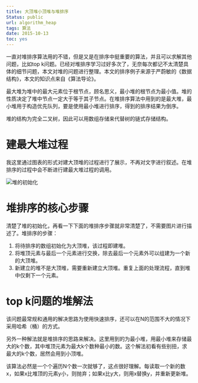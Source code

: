 ```yaml
---
title: 大顶堆小顶堆与堆排序
Status: public
url: algorithm_heap
tags: 算法
date: 2015-10-13
toc: yes
---
```


一直对堆排序算法用的不错，但是又是在排序中挺重要的算法，并且可以求解其他问题，比如top k问题。已经对堆排序学习过好多次了，无奈每次都记不太清楚具体的细节问题，本文对堆的问题进行整理。本文的排序例子来源于严蔚敏的《数据结构》，本文的知识点来自《算法导论》。

最大堆为堆中的最大元素位于根节点，顾名思义，最小堆的根节点为最小值。堆的性质决定了堆中节点一定大于等于其子节点。在堆排序算法中用到的是最大堆，最小堆用于构造优先队列，要是使用最小堆进行排序，得到的排序结果为倒序。

堆的结构为完全二叉树，因此可以用数组存储来代替树的链式存储结构。


# 建最大堆过程

我这里通过图表的形式对建大顶堆的过程进行了展示，不再对文字进行叙述。在堆排序的过程中会不断进行建最大堆过程的调用。

![堆的初始化](https://kuring.oss-cn-beijing.aliyuncs.com/images/heap_sort_create.png)

# 堆排序的核心步骤

清楚了堆的初始化，再看一下下面的堆排序步骤就非常清楚了，不需要图片进行描述了。堆排序的步骤：

1. 将待排序的数组初始化为大顶堆，该过程即建堆。
2. 将堆顶元素与最后一个元素进行交换，除去最后一个元素外可以组建为一个新的大顶堆。
3. 新建立的堆不是大顶堆，需要重新建立大顶堆。重复上面的处理流程，直到堆中仅剩下一个元素。

# top k问题的堆解法

该问题最常规和通用的解决思路为使用快速排序，还可以在N的范围不大的情况下采用哈希（桶）的方式。

另外一种解法就是堆排序的思路来解决。这里用到的为最小堆，用最小堆来存储最大的k个数，其中堆顶元素为最大k个数种最小的数。这个解法初看有些别扭，求最大的k个数，居然会用到小顶堆。

该算法必然是一个个遍历N个数一次就够了，这点很好理解。每读取一个新的数x，如果x比堆顶的元素y小，则抛弃；如果x比y大，则用x替换y，并重新更新堆。

